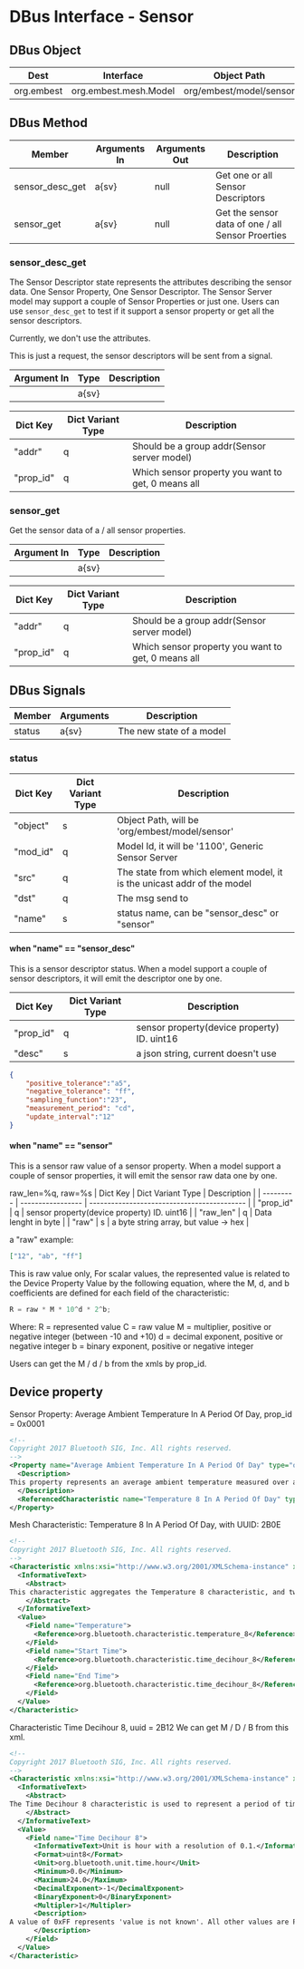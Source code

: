 # DBus Interface - Sensor

## DBus Object

| Dest       | Interface             | Object Path             |
| ---------- | --------------------- | ----------------------- |
| org.embest | org.embest.mesh.Model | org/embest/model/sensor |

## DBus Method


| Member          | Arguments In | Arguments Out | Description                                       |
| --------------- | ------------ | ------------- | ------------------------------------------------- |
| sensor_desc_get | a{sv}        | null          | Get one or all Sensor Descriptors                 |
| sensor_get      | a{sv}        | null          | Get the sensor data of one / all Sensor Proerties |

### sensor_desc_get

The Sensor Descriptor state represents the attributes describing the sensor data. One Sensor Property, One Sensor Descriptor. The Sensor Server model may support a couple of Sensor Properties or just one. Users can use `sensor_desc_get` to test if it support a sensor property or get all the sensor descriptors.

Currently, we don't use the attributes.

This is just a request, the sensor descriptors will be sent from a signal.

| Argument In | Type  | Description |
| ----------- | ----- | ----------- |
|             | a{sv} |             |

| Dict Key  | Dict Variant Type | Description                                        |
| --------- | ----------------- | -------------------------------------------------- |
| "addr"    | q                 | Should be a group addr(Sensor server model)        |
| "prop_id" | q                 | Which sensor property you want to get, 0 means all |


### sensor_get

Get the sensor data of a / all sensor properties.


| Argument In | Type  | Description |
| ----------- | ----- | ----------- |
|             | a{sv} |             |

| Dict Key  | Dict Variant Type | Description                                        |
| --------- | ----------------- | -------------------------------------------------- |
| "addr"    | q                 | Should be a group addr(Sensor server model)        |
| "prop_id" | q                 | Which sensor property you want to get, 0 means all |


## DBus Signals



| Member | Arguments | Description              |
| ------ | --------- | ------------------------ |
| status | a{sv}     | The new state of a model |


### status

| Dict Key | Dict Variant Type | Description                                                             |
| -------- | ----------------- | ----------------------------------------------------------------------- |
| "object" | s                 | Object Path, will be 'org/embest/model/sensor'                           |
| "mod_id" | q                 | Model Id, it will be '1100', Generic Sensor Server                       |
| "src"    | q                 | The state from which element model, it is the unicast addr of the model |
| "dst"    | q                 | The msg send to                                                         |
| "name"   | s                 | status name, can be "sensor_desc" or "sensor"                           |

#### when "name" == "sensor_desc"

This is a sensor descriptor status. When a model support a couple of sensor descriptors, it will emit the descriptor one by one.

| Dict Key  | Dict Variant Type | Description                                 |
| --------- | ----------------- | ------------------------------------------- |
| "prop_id" | q                 | sensor property(device property) ID. uint16 |
| "desc"    | s                 | a json string, current doesn't use          |

```json
{
	"positive_tolerance":"a5",
	"negative_tolerance": "ff",
	"sampling_function":"23",
	"measurement_period": "cd",
	"update_interval":"12"
}
```

#### when "name" == "sensor"

This is a sensor raw value of a sensor property. When a model support a couple of sensor properties, it will emit the sensor raw data one by one.

raw_len=%q, raw=%s
| Dict Key  | Dict Variant Type | Description                                 |
| --------- | ----------------- | ------------------------------------------- |
| "prop_id" | q                 | sensor property(device property) ID. uint16 |
| "raw_len" | q                 | Data lenght in byte                         |
| "raw"     | s                 | a byte string array, but value -> hex       |

a "raw" example:

```json
["12", "ab", "ff"]
```
This is raw value only, For scalar values, the represented value is related to the Device Property Value by the following
equation, where the M, d, and b coefficients are defined for each field of the characteristic:

```c
R = raw * M * 10^d * 2^b;
```
Where: R = represented value C = raw value M = multiplier, positive or negative integer (between -10 and +10) d = decimal exponent, positive or negative integer b = binary exponent, positive or negative integer

Users can get the M / d / b from the xmls by prop_id.

## Device property

Sensor Property: Average Ambient Temperature In A Period Of Day, prop_id = 0x0001

```xml
<!--
Copyright 2017 Bluetooth SIG, Inc. All rights reserved.
-->
<Property name="Average Ambient Temperature In A Period Of Day" type="org.bluetooth.property.average_ambient_temperature_in_a_period_of_day" group="org.bluetooth.property_group.ambient_temperature" property-id="0x0001" last-modified="2017-07-11" approved="Yes">
  <Description>
This property represents an average ambient temperature measured over a period of time during the day. This property can be used to update a column in a histogram. The first value is the average ambient temperature as measured during a period of time, the second value is the start of the period, and the third value is the end of the period. A period of time is represented with a unit of Decihour (1/10th of a hour, or 6 minutes); a start time of 0 corresponds to midnight (local time), and the maximum value for the end time is 240. The values reported represent the most recent measured average values for the periods in the past 24 hours. For example: if the current time is 11:00, and an average is reported for a time period with a start value of 115 and with an end value of 116 (corresponding to a time period from 11:30 to 11:36) that measurement represents the average temperature of that time period during the previous day. This property does not distinguish between indoor and outdoor ambient temperatures. Typically the use context is derived from the device location properties.
  </Description>
  <ReferencedCharacteristic name="Temperature 8 In A Period Of Day" type="org.bluetooth.characteristic.temperature_8_in_a_period_of_day"/>
</Property>
```

Mesh Characteristic: Temperature 8 In A Period Of Day, with UUID: 2B0E

```xml
<!--
Copyright 2017 Bluetooth SIG, Inc. All rights reserved.
-->
<Characteristic xmlns:xsi="http://www.w3.org/2001/XMLSchema-instance" xsi:noNamespaceSchemaLocation="http://schemas.bluetooth.org/Documents/characteristic.xsd" name="Temperature 8 In A Period Of Day" type="org.bluetooth.characteristic.temperature_8_in_a_period_of_day" uuid="2B0E" last-modified="2017-07-11" approved="Yes">
  <InformativeText>
    <Abstract>
This characteristic aggregates the Temperature 8 characteristic, and two instances of the Time Decihour 8 characteristic, to represent a temperature value in a period of day.
    </Abstract>
  </InformativeText>
  <Value>
    <Field name="Temperature">
      <Reference>org.bluetooth.characteristic.temperature_8</Reference>
    </Field>
    <Field name="Start Time">
      <Reference>org.bluetooth.characteristic.time_decihour_8</Reference>
    </Field>
    <Field name="End Time">
      <Reference>org.bluetooth.characteristic.time_decihour_8</Reference>
    </Field>
  </Value>
</Characteristic>
```

Characteristic Time Decihour 8, uuid = 2B12
We can get M / D / B from this xml.

```xml
<!--
Copyright 2017 Bluetooth SIG, Inc. All rights reserved.
-->
<Characteristic xmlns:xsi="http://www.w3.org/2001/XMLSchema-instance" xsi:noNamespaceSchemaLocation="http://schemas.bluetooth.org/Documents/characteristic.xsd" name="Time Decihour 8" type="org.bluetooth.characteristic.time_decihour_8" uuid="2B12" last-modified="2017-07-11" approved="Yes">
  <InformativeText>
    <Abstract>
The Time Decihour 8 characteristic is used to represent a period of time in tenths of an hour.
    </Abstract>
  </InformativeText>
  <Value>
    <Field name="Time Decihour 8">
      <InformativeText>Unit is hour with a resolution of 0.1.</InformativeText>
      <Format>uint8</Format>
      <Unit>org.bluetooth.unit.time.hour</Unit>
      <Minimum>0.0</Minimum>
      <Maximum>24.0</Maximum>
      <DecimalExponent>-1</DecimalExponent>
      <BinaryExponent>0</BinaryExponent>
      <Multipler>1</Multipler>
      <Description>
A value of 0xFF represents 'value is not known'. All other values are Prohibited.
      </Description>
    </Field>
  </Value>
</Characteristic>
```
